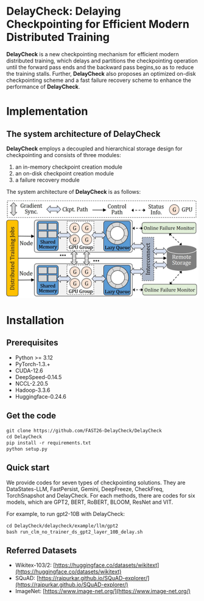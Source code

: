 # DelayCheck: Delaying Checkpointing for Efficient Modern Distributed Training

**DelayCheck** is a new checkpointing mechanism for efficient modern distributed training,
which delays and partitions the checkpointing operation until the forward pass ends and the backward pass begins,so as to reduce the training stalls.
Further, **DelayCheck** also proposes an optimized on-disk checkpointing scheme and a fast failure recovery scheme to enhance the performance of **DelayCheck**.

# Implementation

## The system architecture of DelayCheck
**DelayCheck** employs a decoupled and hierarchical storage design for checkpointing and consists of three modules:

1. an in-memory checkpoint creation module
2. an on-disk checkpoint creation module 
3. a failure recovery module

The system architecture of **DelayCheck** is as follows: 

<center class ='img'>
<img src="checkpoint_workflow_.jpg" width="600px" />
</center>


# Installation

## **Prerequisites**
- Python >= 3.12
- PyTorch-1.3.+
- CUDA-12.6
- DeepSpeed-0.14.5 
- NCCL-2.20.5 
- Hadoop-3.3.6
- Huggingface-0.24.6


## **Get the code**
```shell
git clone https://github.com/FAST26-DelayCheck/DelayCheck
cd DelayCheck
pip install -r requirements.txt
python setup.py
```

## **Quick start**

We provide codes for seven types of checkpointing solutions. They are DataStates-LLM, FastPersist, Gemini, DeepFreeze, CheckFreq, TorchSnapshot and DelayCheck. For each methods, there are codes for six models, which are GPT2, BERT, RoBERT, BLOOM, ResNet and VIT.

For example, to run gpt2-10B with DelayCheck:


```shell
cd DelayCheck/delaycheck/example/llm/gpt2
bash run_clm_no_trainer_ds_gpt2_layer_10B_delay.sh
```


## **Referred Datasets**


- Wikitex-103/2: [https://huggingface.co/datasets/wikitext](https://huggingface.co/datasets/wikitext)
- SQuAD: [https://rajpurkar.github.io/SQuAD-explorer/](https://rajpurkar.github.io/SQuAD-explorer/)
- ImageNet: [https://www.image-net.org/](https://www.image-net.org/)




